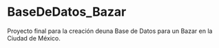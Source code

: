 # BaseDeDatos_Bazar
Proyecto final para la creación deuna Base de Datos para un Bazar en la Ciudad de México.
